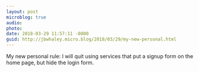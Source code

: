 ```yaml
---
layout: post
microblog: true
audio: 
photo: 
date: 2018-03-29 11:57:11 -0800
guid: http://jbwhaley.micro.blog/2018/03/29/my-new-personal.html
---
```

My new personal rule: I will quit using services that put a signup form on the home page, but hide the login form.
